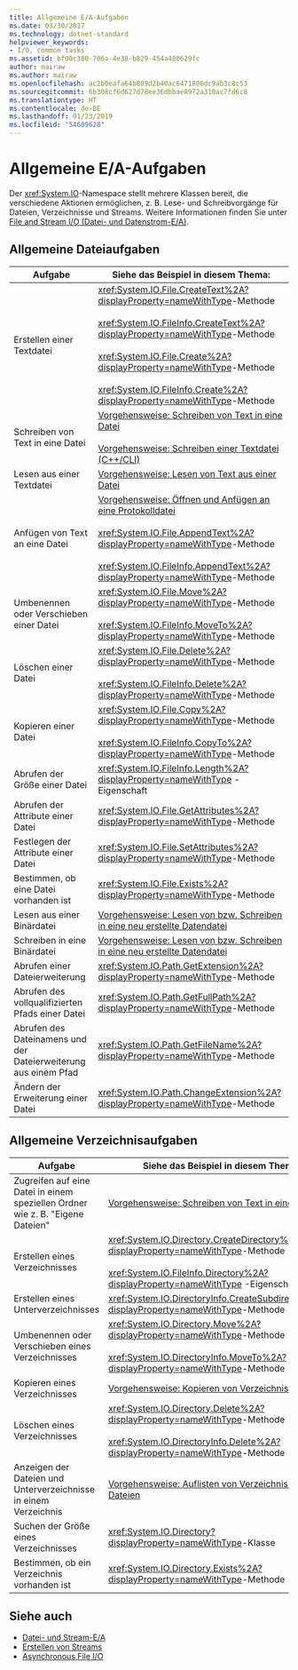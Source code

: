 ```yaml
---
title: Allgemeine E/A-Aufgaben
ms.date: 03/30/2017
ms.technology: dotnet-standard
helpviewer_keywords:
- I/O, common tasks
ms.assetid: bf00c380-706a-4e38-b829-454a480629fc
author: mairaw
ms.author: mairaw
ms.openlocfilehash: ac2b0eafa64b809d2b40ac6471806dc9ab3c8c53
ms.sourcegitcommit: 6b308cf6d627d78ee36dbbae8972a310ac7fd6c8
ms.translationtype: HT
ms.contentlocale: de-DE
ms.lasthandoff: 01/23/2019
ms.locfileid: "54609628"
---
```

# <a name="common-io-tasks"></a>Allgemeine E/A-Aufgaben
Der <xref:System.IO>-Namespace stellt mehrere Klassen bereit, die verschiedene Aktionen ermöglichen, z. B. Lese- und Schreibvorgänge für Dateien, Verzeichnisse und Streams. Weitere Informationen finden Sie unter [File and Stream I/O (Datei- und Datenstrom-E/A)](../../../docs/standard/io/index.md).  
  
## <a name="common-file-tasks"></a>Allgemeine Dateiaufgaben  
  
|Aufgabe|Siehe das Beispiel in diesem Thema:|  
|-------------------|--------------------------------------|  
|Erstellen einer Textdatei|<xref:System.IO.File.CreateText%2A?displayProperty=nameWithType>-Methode<br /><br /> <xref:System.IO.FileInfo.CreateText%2A?displayProperty=nameWithType>-Methode<br /><br /> <xref:System.IO.File.Create%2A?displayProperty=nameWithType>-Methode<br /><br /> <xref:System.IO.FileInfo.Create%2A?displayProperty=nameWithType>-Methode|  
|Schreiben von Text in eine Datei|[Vorgehensweise: Schreiben von Text in eine Datei](../../../docs/standard/io/how-to-write-text-to-a-file.md)<br /><br /> [Vorgehensweise: Schreiben einer Textdatei (C++/CLI)](/cpp/dotnet/how-to-write-a-text-file-cpp-cli)|  
|Lesen aus einer Textdatei|[Vorgehensweise: Lesen von Text aus einer Datei](../../../docs/standard/io/how-to-read-text-from-a-file.md)|  
|Anfügen von Text an eine Datei|[Vorgehensweise: Öffnen und Anfügen an eine Protokolldatei](../../../docs/standard/io/how-to-open-and-append-to-a-log-file.md)<br /><br /> <xref:System.IO.File.AppendText%2A?displayProperty=nameWithType>-Methode<br /><br /> <xref:System.IO.FileInfo.AppendText%2A?displayProperty=nameWithType>-Methode|  
|Umbenennen oder Verschieben einer Datei|<xref:System.IO.File.Move%2A?displayProperty=nameWithType>-Methode<br /><br /> <xref:System.IO.FileInfo.MoveTo%2A?displayProperty=nameWithType>-Methode|  
|Löschen einer Datei|<xref:System.IO.File.Delete%2A?displayProperty=nameWithType>-Methode<br /><br /> <xref:System.IO.FileInfo.Delete%2A?displayProperty=nameWithType>-Methode|  
|Kopieren einer Datei|<xref:System.IO.File.Copy%2A?displayProperty=nameWithType>-Methode<br /><br /> <xref:System.IO.FileInfo.CopyTo%2A?displayProperty=nameWithType>-Methode|  
|Abrufen der Größe einer Datei|<xref:System.IO.FileInfo.Length%2A?displayProperty=nameWithType> -Eigenschaft|  
|Abrufen der Attribute einer Datei|<xref:System.IO.File.GetAttributes%2A?displayProperty=nameWithType>-Methode|  
|Festlegen der Attribute einer Datei|<xref:System.IO.File.SetAttributes%2A?displayProperty=nameWithType>-Methode|  
|Bestimmen, ob eine Datei vorhanden ist|<xref:System.IO.File.Exists%2A?displayProperty=nameWithType>-Methode|  
|Lesen aus einer Binärdatei|[Vorgehensweise: Lesen von bzw. Schreiben in eine neu erstellte Datendatei](../../../docs/standard/io/how-to-read-and-write-to-a-newly-created-data-file.md)|  
|Schreiben in eine Binärdatei|[Vorgehensweise: Lesen von bzw. Schreiben in eine neu erstellte Datendatei](../../../docs/standard/io/how-to-read-and-write-to-a-newly-created-data-file.md)|  
|Abrufen einer Dateierweiterung|<xref:System.IO.Path.GetExtension%2A?displayProperty=nameWithType>-Methode|  
|Abrufen des vollqualifizierten Pfads einer Datei|<xref:System.IO.Path.GetFullPath%2A?displayProperty=nameWithType>-Methode|  
|Abrufen des Dateinamens und der Dateierweiterung aus einem Pfad|<xref:System.IO.Path.GetFileName%2A?displayProperty=nameWithType>-Methode|  
|Ändern der Erweiterung einer Datei|<xref:System.IO.Path.ChangeExtension%2A?displayProperty=nameWithType>-Methode|  
  
## <a name="common-directory-tasks"></a>Allgemeine Verzeichnisaufgaben  
  
|Aufgabe|Siehe das Beispiel in diesem Thema:|  
|-------------------|--------------------------------------|  
|Zugreifen auf eine Datei in einem speziellen Ordner wie z. B. "Eigene Dateien"|[Vorgehensweise: Schreiben von Text in eine Datei](../../../docs/standard/io/how-to-write-text-to-a-file.md)|  
|Erstellen eines Verzeichnisses|<xref:System.IO.Directory.CreateDirectory%2A?displayProperty=nameWithType>-Methode<br /><br /> <xref:System.IO.FileInfo.Directory%2A?displayProperty=nameWithType> -Eigenschaft|  
|Erstellen eines Unterverzeichnisses|<xref:System.IO.DirectoryInfo.CreateSubdirectory%2A?displayProperty=nameWithType>-Methode|  
|Umbenennen oder Verschieben eines Verzeichnisses|<xref:System.IO.Directory.Move%2A?displayProperty=nameWithType>-Methode<br /><br /> <xref:System.IO.DirectoryInfo.MoveTo%2A?displayProperty=nameWithType>-Methode|  
|Kopieren eines Verzeichnisses|[Vorgehensweise: Kopieren von Verzeichnissen](../../../docs/standard/io/how-to-copy-directories.md)|  
|Löschen eines Verzeichnisses|<xref:System.IO.Directory.Delete%2A?displayProperty=nameWithType>-Methode<br /><br /> <xref:System.IO.DirectoryInfo.Delete%2A?displayProperty=nameWithType>-Methode|  
|Anzeigen der Dateien und Unterverzeichnisse in einem Verzeichnis|[Vorgehensweise: Auflisten von Verzeichnissen und Dateien](../../../docs/standard/io/how-to-enumerate-directories-and-files.md)|  
|Suchen der Größe eines Verzeichnisses|<xref:System.IO.Directory?displayProperty=nameWithType>-Klasse|  
|Bestimmen, ob ein Verzeichnis vorhanden ist|<xref:System.IO.Directory.Exists%2A?displayProperty=nameWithType>-Methode|  
  
## <a name="see-also"></a>Siehe auch

- [Datei- und Stream-E/A](../../../docs/standard/io/index.md)
- [Erstellen von Streams](../../../docs/standard/io/composing-streams.md)
- [Asynchronous File I/O](../../../docs/standard/io/asynchronous-file-i-o.md)
